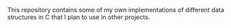 This repository contains some of my own implementations of different data structures in C that I plan to use in other projects.
